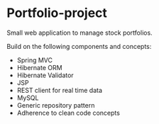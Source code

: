 # Portfolio-project
Small web application to manage stock portfolios.

Build on the following components and concepts:
- Spring MVC
- Hibernate ORM
- Hibernate Validator
- JSP
- REST client for real time data
- MySQL
- Generic repository pattern
- Adherence to clean code concepts


